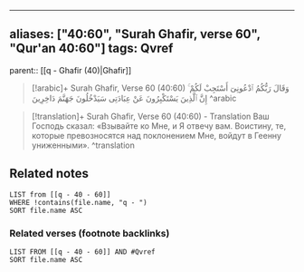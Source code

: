 
---
aliases: ["40:60", "Surah Ghafir, verse 60", "Qur'an 40:60"]
tags: Qvref
---

parent:: [[q - Ghafir (40)|Ghafir]]

> [!arabic]+ Surah Ghafir, Verse 60 (40:60)
> <span class="quran-arabic">وَقَالَ رَبُّكُمُ ٱدْعُونِىٓ أَسْتَجِبْ لَكُمْ ۚ إِنَّ ٱلَّذِينَ يَسْتَكْبِرُونَ عَنْ عِبَادَتِى سَيَدْخُلُونَ جَهَنَّمَ دَاخِرِينَ</span>
^arabic

> [!translation]+ Surah Ghafir, Verse 60 (40:60) - Translation
> Ваш Господь сказал: «Взывайте ко Мне, и Я отвечу вам. Воистину, те, которые превозносятся над поклонением Мне, войдут в Геенну униженными».
^translation



## Related notes
```dataview
LIST from [[q - 40 - 60]]
WHERE !contains(file.name, "q - ")
SORT file.name ASC
```

### Related verses (footnote backlinks)
```dataview
LIST FROM [[q - 40 - 60]] AND #Qvref
SORT file.name ASC
```

